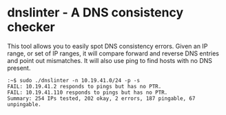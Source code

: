 dnslinter - A DNS consistency checker
=====================================

This tool allows you to easily spot DNS consistency errors.  Given an IP range,
or set of IP ranges, it will compare forward and reverse DNS entries and point
out mismatches.  It will also use ping to find hosts with no DNS present.


```
:~$ sudo ./dnslinter -n 10.19.41.0/24 -p -s
FAIL: 10.19.41.2 responds to pings but has no PTR.
FAIL: 10.19.41.110 responds to pings but has no PTR.
Summary: 254 IPs tested, 202 okay, 2 errors, 187 pingable, 67 unpingable.

```
